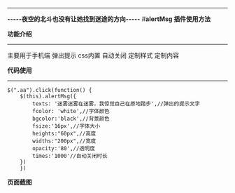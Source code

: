 ---
**-----夜空的北斗也没有让她找到迷途的方向-----**
#**alertMsg 插件使用方法**

**功能介绍**

----
主要用于手机端 弹出提示 
	css内置
	自动关闭 
	定制样式
	定制内容

**代码使用**

----

    $(".aa").click(function() {
		$(this).alertMsg({
			texts: '迷雾迷雾在迷雾，我惊觉自己在原地踏步',//弹出的提示文字
	        fcolor: 'white',//字体颜色
	        bgcolor:'black',//背景颜色
	        fsize:'16px',//字体大小
	        heights:"60px",//高度
	        widths:"200px",//宽度
	        opacity:'80',//透明度
	        times:'1000'//自动关闭时长
		})	
		})

**页面截图**

